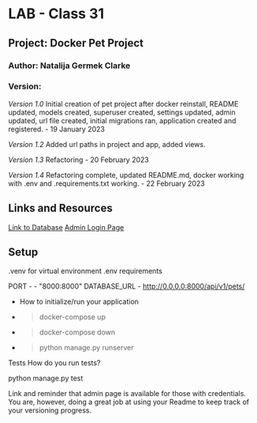 # LAB - Class 31

## Project: Docker Pet Project

###  Author: Natalija Germek Clarke

###  Version:

*Version 1.0* Initial creation of pet project after docker reinstall, README updated, models created, superuser created,
settings updated, admin updated, url file created, initial migrations ran, application created and registered. -
19 January 2023

*Version 1.2* Added url paths in project and app, added views. 

*Version 1.3* Refactoring - 20 February 2023

*Version 1.4* Refactoring complete, updated README.md, docker working with .env and .requirements.txt working. - 22 February 2023

## Links and Resources

[Link to Database](http://0.0.0.0:8000/api/v1/pets/)
[Admin Login Page](http://0.0.0.0:8000/admin/)

## Setup

.venv for virtual environment
.env requirements

PORT - - "8000:8000"
DATABASE_URL - http://0.0.0.0:8000/api/v1/pets/

- How to initialize/run your application 

- > docker-compose up
- > docker-compose down
- > python manage.py runserver
  
Tests
How do you run tests?

python manage.py test 

Link and reminder that admin page is available for those with credentials. You are, however, doing a great job at using your Readme to keep track of your versioning progress.
